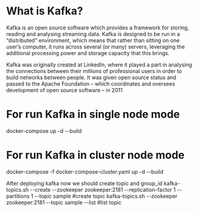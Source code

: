 # What is Kafka?

Kafka is an open source software which provides a framework for storing, reading and analysing streaming data.
Kafka is designed to be run in a “distributed” environment, which means that rather than sitting on one user’s computer, it runs across several (or many) servers, leveraging the additional processing power and storage capacity that this brings.

Kafka was originally created at LinkedIn, where it played a part in analysing the connections between their millions of professional users in order to build networks between people. It was given open source status and passed to the Apache Foundation – which coordinates and oversees development of open source software – in 2011


# For run Kafka in single node mode
docker-compose up -d --build



# For run Kafka in cluster node mode

docker-compose -f docker-compose-cluster.yaml up -d --build


After deploying kafka now we should create topic and group_id
kafka-topics.sh --create --zookeeper zookeeper:2181  --replication-factor 1  --partitions 1 --topic sample #create topic
kafka-topics.sh --zookeeper zookeeper:2181 --topic sample --list #list topic
